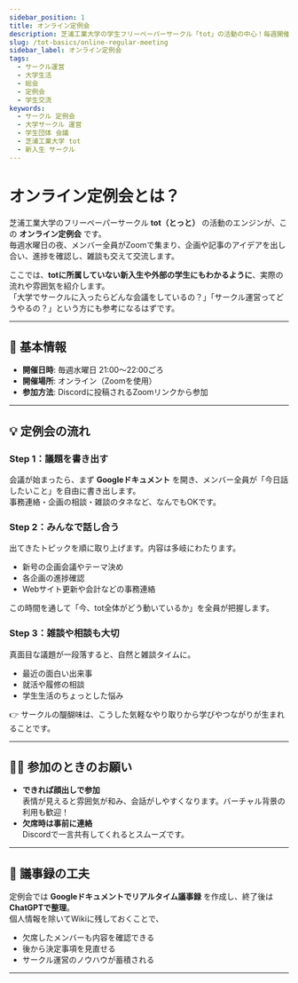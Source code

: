 ```yaml
---
sidebar_position: 1
title: オンライン定例会
description: 芝浦工業大学の学生フリーペーパーサークル「tot」の活動の中心！毎週開催されるオンライン定例会の流れや雰囲気を紹介します。新入生や他大学の方も参考にできる、学生サークルのリアルな運営方法。
slug: /tot-basics/online-regular-meeting
sidebar_label: オンライン定例会
tags:
  - サークル運営
  - 大学生活
  - 総会
  - 定例会
  - 学生交流
keywords:
  - サークル 定例会
  - 大学サークル 運営
  - 学生団体 会議
  - 芝浦工業大学 tot
  - 新入生 サークル
---
```


# オンライン定例会とは？

芝浦工業大学のフリーペーパーサークル **tot（とっと）** の活動のエンジンが、この **オンライン定例会** です。  
毎週水曜日の夜、メンバー全員がZoomで集まり、企画や記事のアイデアを出し合い、進捗を確認し、雑談も交えて交流します。  

ここでは、**totに所属していない新入生や外部の学生にもわかるように**、実際の流れや雰囲気を紹介します。  
「大学でサークルに入ったらどんな会議をしているの？」「サークル運営ってどうやるの？」という方にも参考になるはずです。  

---

## 📅 基本情報
- **開催日時**: 毎週水曜日 21:00〜22:00ごろ  
- **開催場所**: オンライン（Zoomを使用）  
- **参加方法**: Discordに投稿されるZoomリンクから参加  

---

## 💡 定例会の流れ

### Step 1：議題を書き出す
会議が始まったら、まず **Googleドキュメント** を開き、メンバー全員が「今日話したいこと」を自由に書き出します。  
事務連絡・企画の相談・雑談のタネなど、なんでもOKです。  

### Step 2：みんなで話し合う
出てきたトピックを順に取り上げます。内容は多岐にわたります。  
- 新号の企画会議やテーマ決め  
- 各企画の進捗確認  
- Webサイト更新や会計などの事務連絡  

この時間を通して「今、tot全体がどう動いているか」を全員が把握します。  

### Step 3：雑談や相談も大切
真面目な議題が一段落すると、自然と雑談タイムに。  
- 最近の面白い出来事  
- 就活や履修の相談  
- 学生生活のちょっとした悩み  

👉 サークルの醍醐味は、こうした気軽なやり取りから学びやつながりが生まれることです。  

---

## 🙋‍♀️ 参加のときのお願い
- **できれば顔出しで参加**  
  表情が見えると雰囲気が和み、会話がしやすくなります。バーチャル背景の利用も歓迎！  
- **欠席時は事前に連絡**  
  Discordで一言共有してくれるとスムーズです。  

---

## 📝 議事録の工夫
定例会では **Googleドキュメントでリアルタイム議事録** を作成し、終了後は **ChatGPTで整理**。  
個人情報を除いてWikiに残しておくことで、  
- 欠席したメンバーも内容を確認できる  
- 後から決定事項を見直せる  
- サークル運営のノウハウが蓄積される  

---


